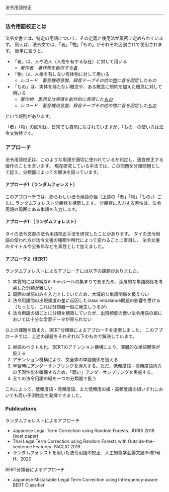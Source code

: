 法令用語校正

------------------------------------
### 法令用語校正とは
法令文書では、特定の用語について、その定義と使用法が厳密に定められています。
例えば、法令文では、「者」「物」「もの」がそれぞれ区別されて使用されます。
簡単に言うと、
- 「者」は、人や法人（人格を有する存在）に対して用いる
  - <i>著作者　著作物を創作する<u>者</u></i>
- 「物」は、人格を有しない有体物に対して用いる
  - <i>レコード　蓄音機用音盤、録音テープその他の<u>物</u>に音を固定したもの</i>
- 「もの」は、実体を持たない概念や、ある概念に制約を加えた概念に対して用いる
  - <i>著作物　思想又は感情を創作的に表現した<u>もの</u></i>
  - <i>レコード　蓄音機用音盤、録音テープその他の物に音を固定した<u>もの</u></i>

という規則があります。

「者」「物」の区別は、日常でも自然になされていますが、「もの」の使い方は法令文独特です。

### アプローチ
法令用語校正は、このような用語が適切に使われているか判定し、適宜修正する操作のことを言います。
現在研究している手法では、この問題を分類問題として捉え、分類器によっての解決を図っています。

#### アプローチ1（ランダムフォレスト）
このアプローチでは、紛らわしい法令用語の組（上述の「者」「物」「もの」）ごとに
ランダムフォレスト分類器を構築します。
分類器に入力する素性は、法令用語の周囲にある単語を入力します。

#### アプローチ1'（ランダムフォレスト）
タイの法令文書の法令用語校正手法を研究したことがあります。
タイの法令用語の使われ方が法令文書の種類や時代によって変わることに着目し、
法令文書のタイトルや公布年などを素性として加えました。


#### アプローチ2（BERT）
ランダムフォレストによるアプローチには以下の課題がありました。
1. 本質的には単純なif-thenルールの集まりであるため、深層的な単語関係を考慮した分類が難しい
2. 周囲の単語のみを入力としていたため、大域的な単語関係を扱えない
3. 法令用語間の出現頻度の差に起因したclass imbalance問題の影響を受ける（もっとも、これは分類器一般に発生しうるが）
4. 法令用語の組ごとに分類を構築していたが、出現頻度の低い法令用語の組においては十分な学習データが得られない

以上の課題を踏まえ、BERT分類器によるアプローチを提案しました。
このアプローチでは、上述の課題をそれぞれ以下のもので解決しています。
1. 単語のベクトル化、BERTのアテンション機構により、深層的な単語関係が扱える
2. アテンション機構により、文全体の単語関係を扱える
3. 学習時にアンダーサンプリングを導入する。ただ、低頻度語・高頻度語両方の予測性能を確保するため、「弱い」アンダーサンプリングを実施する。
4. 全ての法令用語の組を一つの分類器で扱う

これによって、低頻度語・高頻度語、また低頻度の組・高頻度語の組いずれにおいても高い予測性能を発揮できました。

### Publications
ランダムフォレストによるアプローチ
- Japanese Legal Term Correction using Random Forests. JURIX 2018 (best paper)
- Thai Legal Term Correction using Random Forests with Outside-the-sentence Features. PACLIC 2019
- ランダムフォレストを用いた法令用語の校正．人工知能学会論文誌35巻1号H，2020

BERT分類器によるアプローチ
- Japanese Mistakable Legal Term Correction using Infrequency-aware BERT Classifier